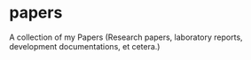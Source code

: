 # papers
A collection of my Papers (Research papers, laboratory reports, development documentations, et cetera.)
